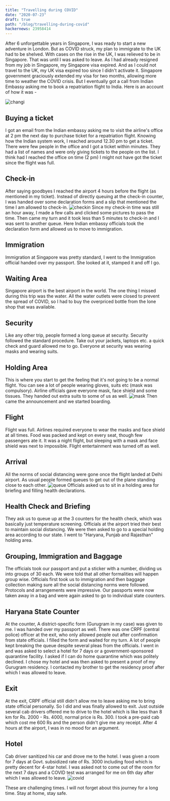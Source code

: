 ```yaml
---
title: "Travelling during COVID"
date: "2020-07-23"
draft: true
path: "/blog/travelling-during-covid"
hackernews: 23958414
---
```


After 6 unforgettable years in Singapore, I was ready to start a new adventure in London. But as COVID struck, my plan to immigrate to the UK had to be shelved. With cases on the rise in the UK, I was relieved to be in Singapore. That was until I was asked to leave. As I had already resigned from my job in Singapore, my Singapore visa expired. And as I could not travel to the UK, my UK visa expired too since I didn't activate it. Singapore government graciously extended my visa for two months, allowing more time to weather the COVID crisis. But I eventually got a call from Indian Embassy asking me to book a repatriation flight to India. Here is an account of how it was -

![changi](../images/changi.png)

## Buying a ticket
I got an email from the Indian embassy asking me to visit the airline's office at 2 pm the next day to purchase ticket for a repatriation flight. Knowing how the Indian system work, I reached around 12.30 pm to get a ticket. There were few people in the office and I got a ticket within minutes. They had a list of names and were only giving tickets to the people on the list.  I think had I reached the office on time (2 pm) I might not have got the ticket since the flight was full.

## Check-in
After saying goodbyes I reached the airport 4 hours before the flight (as mentioned in my ticket). Instead of directly queuing at the check-in counter, I was handed over some declaration forms and a slip that mentioned the time I am allowed to check-in.
![checkin](../images/checkin.png)
Since my check-in time was still an hour away, I made a few calls and clicked some pictures to pass the time. Then came my turn and it took less than 5 minutes to check-in and I was sent to another queue. Here Indian embassy officials took the declaration form and allowed us to move to immigration.

## Immigration
Immigration at Singapore was pretty standard, I went to the Immigration official handed over my passport. She looked at it, stamped it and off I go.

## Waiting Area
Singapore airport is the best airport in the world. The one thing I missed during this trip was the water. All the water outlets were closed to prevent the spread of COVID, so I had to buy the overpriced bottle from the lone shop that was available.

## Security
Like any other trip, people formed a long queue at security.  Security followed the standard procedure. Take out your jackets, laptops etc. a quick check and guard allowed me to go. Everyone at
security was wearing masks and wearing suits.

## Holding Area
This is where you start to get the feeling that it's not going to be a normal flight. You can see a lot of people wearing gloves, suits etc (mask was compulsory). Airline officials gave everyone mask, face shield and some tissues. They handed out extra suits to some of us as well.
![mask](../images/mask.jpg)
Then came the announcement and we started boarding.

## Flight
Flight was full. Airlines required everyone to wear the masks and face shield at all times. Food was packed and kept on every seat, though few passengers ate it. It was a night flight, but sleeping with a mask and face shield was next to impossible. Flight entertainment was turned off as well.

## Arrival
All the norms of social distancing were gone once the flight landed at Delhi airport. As usual people formed queues to get out of the plane standing close to each other.
![queue](../images/people_que.jpg)
Officials asked us to sit in a holding area for briefing and filling health declarations.

## Health Check and Briefing
They ask us to queue up at the 3 counters for the health check, which was basically just temperature screening. Officials at the airport tried their best to maintain social distancing. We were then  asked to go to a special holding area according to our state. I went to "Haryana, Punjab and Rajasthan" holding area.

## Grouping, Immigration and Baggage
The officials took our passport and put a sticker with a number, dividing us into groups of 30 each. We were told that all other formalities will happen group wise. Officials first took us to  immigration and then baggage collection making sure all the social distancing norms were followed. Protocols and arrangements were impressive. Our passports were now taken away in a bag and were again asked to go to individual state counters.

## Haryana State Counter
At the counter, A district-specific form (Gurugram in my case) was given to me. I was handed over my passport as well. There was one CRPF (central police) officer at the exit, who only allowed people out after confirmation from state officials. I filled the form and waited for my turn. A lot of people kept breaking the queue despite several pleas from the officials. I went in and was asked to select a hotel for 7 days or a government-sponsored quarantine facility. I asked if I can do home quarantine which was politely declined. I chose my hotel and was then asked to present a proof of my Gurugram residency. I contacted my brother to get the residency proof after which I was allowed to leave.

## Exit
At the exit, CRPF official still didn't allow me to leave asking me to bring state official personally. So I did and was finally allowed to exit. Just outside several cab drivers offered me to drive to the hotel which is like less than 8 km for Rs. 2000 - Rs. 4000, normal price is Rs. 300. I took a pre-paid cab which cost me 600 Rs and the person didn't give me any receipt. After 4 hours at the airport, I was in no mood for an argument.

## Hotel
Cab driver sanitized his car and drove me to the hotel. I was given a room for 7 days at Govt. subsidized rate of Rs. 3000 including food which is pretty decent for 4-star hotel. I was asked not to come out of the room for the next 7 days and a COVID test was arranged for me on 6th day after which I was allowed to leave.
![covid](../images/covid_neg.jpg)

These are challenging times. I will not forget about this journey for a long time. Stay at home, stay safe.